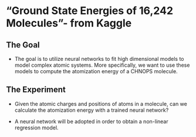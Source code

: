 # “Ground State Energies of 16,242 Molecules”- from Kaggle
## The Goal

- The goal is to utilize neural networks to fit high dimensional models to model complex atomic systems. More specifically, we want to use these models to compute the atomization energy of a CHNOPS molecule.

## The Experiment

- Given the atomic charges and positions of atoms in a molecule, can we calculate the atomization energy with a trained neural network?

- A neural network will be adopted in order  to obtain a non-linear regression model.
